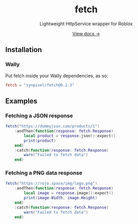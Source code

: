 <div align="center">
  <h1>fetch</h1>
  <p>Lightweight HttpService wrapper for Roblox</p>
  <a href="https://synpixel.github.io/rbx-fetch/">View docs →</a>
</div>

## Installation

### Wally

Put fetch inside your Wally dependencies, as so:

```toml
fetch = "synpixel/fetch@0.2.3"
```

## Examples

### Fetching a JSON response

```lua
fetch("https://dummyjson.com/products/1")
	:andThen(function(response: fetch.Response)
        local product = response.json():expect()
		print(product)
	end)
	:catch(function(response: fetch.Response)
		warn("Failed to fetch data")
	end)
```

### Fetching a PNG data response

```lua
fetch("https://rojo.space/img/logo.png")
    :andThen(function(response: fetch.Response)
        local image = response.image():expect()
        print(image.Width, image.Height)
    end)
    :catch(function(response: fetch.Response)
        warn("Failed to fetch data")
    end)
```

